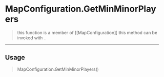 # MapConfiguration.GetMinMinorPlayers
> this function is a member of [[MapConfiguration]]
> this method can be invoked with `.`
-----
## Usage
> MapConfiguration.GetMinMinorPlayers()
